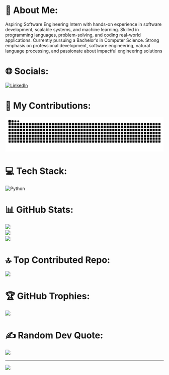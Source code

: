 <!-- ### Hi there 👋 --->
# 💫 About Me:
Aspiring Software Engineering Intern with hands-on experience in software development, scalable systems, and machine learning. Skilled in programming languages, problem-solving, and coding real-world applications. Currently pursuing a Bachelor’s in Computer Science. Strong emphasis on professional development, software engineering, natural language processing, and passionate about impactful engineering solutions




# 🌐 Socials:
[![LinkedIn](https://img.shields.io/badge/LinkedIn-%230077B5.svg?logo=linkedin&logoColor=white)](https://www.linkedin.com/in/aishuts1)


# 🐍 My Contributions:
![](https://raw.githubusercontent.com/prakhar105/prakhar105/output/github-contribution-grid-snake.svg)<br/>

# 💻 Tech Stack:
![Python](https://img.shields.io/badge/python-%2300599C.svg?style=for-the-badge&logo=python&logoColor=white)





 


# 📊 GitHub Stats:
![](https://github-readme-stats.vercel.app/api?username=aishwarya8ts&theme=dark&hide_border=false&include_all_commits=true&count_private=true&rank_icon=github)<br/>
![](https://github-readme-streak-stats.herokuapp.com/?user=aishwarya8ts&theme=dark&hide_border=false)<br/>
![](https://github-readme-stats.vercel.app/api/top-langs/?username=aishwarya8ts&theme=dark&hide_border=false&layout=compact)




# 🔝 Top Contributed Repo:
![](https://github-contributor-stats.vercel.app/api?username=aishwarya8ts&limit=5&theme=dark&combine_all_yearly_contributions=true)

# 🏆 GitHub Trophies:
![](https://github-profile-trophy.vercel.app/?username=aishwarya8ts&theme=radical&no-frame=false&no-bg=false&margin-w=4)


# ✍️ Random Dev Quote:
![](https://quotes-github-readme.vercel.app/api?type=horizontal&theme=radical)

---
[![](https://visitcount.itsvg.in/api?id=aishwarya8ts&icon=0&color=0)](https://visitcount.itsvg.in)


<!--
**ARPIT** is a ✨ _special_ ✨ repository because its `README.md` (this file) appears on your GitHub profile.

Here are some ideas to get you started:

- 🔭 I’m currently working on ...
- 🌱 I’m currently learning ...
- 👯 I’m looking to collaborate on ...
- 🤔 I’m looking for help with ...
- 💬 Ask me about ...
- 📫 How to reach me: ...
- 😄 Pronouns: ...
- ⚡ Fun fact: ...
-->
